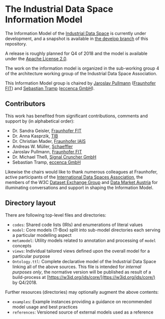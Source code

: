 # The Industrial Data Space Information Model

The Information Model of the [Industrial Data Space](https://industrialdataspace.org) is currently under development, and a snapshot is available in [the develop branch](https://github.com/IndustrialDataSpace/InformationModel/tree/develop) of this repository.

A release is roughly planned for Q4 of 2018 and the model is available under the [Apache License 2.0](https://github.com/IndustrialDataSpace/InformationModel/blob/master/LICENSE).

The work on the information model is organized in the sub-working group 4 of the architecture working group of the Industrial Data Space Association.

This Information Model group is chaired by [Jaroslav Pullmann](https://github.com/jpullmann) ([Fraunhofer FIT](https://www.fit.fraunhofer.de/)) and [Sebastian Tramp](https://sebastian.tramp.name) ([eccenca GmbH](https://www.eccenca.com)).

## Contributors

This work has benefited from significant contributions, comments and support by (in alphabetical order):

- Dr. Sandra Geisler, [Fraunhofer FIT](https://www.fit.fraunhofer.de/en)
- Dr. Anna Kasprzik, [TIB](https://www.tib.eu/en)
- Dr. Christian Mader, [Fraunhofer IAIS](https://www.iais.fraunhofer.de/en)
- Andreas W. Müller, [Schaeffler](https://www.schaeffler.de/content.schaeffler.de/en/)
- Jaroslav Pullmann, [Fraunhofer FIT](https://www.fit.fraunhofer.de/en)
- Dr. Michael Theß, [Signal Cruncher GmbH](https://signal-cruncher.com/)
- Sebastian Tramp, [eccenca GmbH](https://www.eccenca.com)

Likewise the chairs would like to thank numerous colleagues at Fraunhofer, active participants of the
[International Data Spaces Association](https://www.internationaldataspaces.org/en/), the members of the
W3C [Dataset Exchange Group](https://www.w3.org/2017/dxwg/wiki/Main_Page) and [Data Market Austria](https://datamarket.at/en/) for
illuminating conversations and support in shaping the Information Model. 

## Directory layout

There are following top-level files and directories:

- `codes`: Shared code lists (IRIs) and enumerations of literal values
- `model`: Core models (T-Box) split into sub-model directories each serving a particular modelling aspect
- `metamodel`: Utility models related to annotation and processing of `model` concepts
- `views`: Individual tailored views defined upon the overall model for a particular purpose
- `Ontology.ttl`: Complete declarative model of the Industrial Data Space linking all of the above sources.
   This file is intended for *internal purposes only*, the normative version will be published as result of
   a build-process at [https://w3id.org/ids/core/](ttps://w3id.org/ids/core/) by Q4/2018.

Further resources (directories) may optionally augment the above contents:

- `examples`: Example instances providing a guidance on recommended model usage and best practices
- `references`: Versioned source of external models used as a reference
